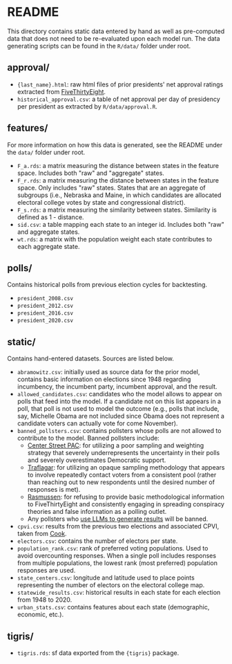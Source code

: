 # README

This directory contains static data entered by hand as well as pre-computed data that does not need to be re-evaluated upon each model run. The data generating scripts can be found in the `R/data/` folder under root. 

## approval/

* `{last_name}.html`: raw html files of prior presidents' net approval ratings extracted from [FiveThirtyEight](https://projects.fivethirtyeight.com/biden-approval-rating/).
* `historical_approval.csv`: a table of net approval per day of presidency per president as extracted by `R/data/approval.R`.

## features/

For more information on how this data is generated, see the README under the `data/` folder under root.

* `F_a.rds`: a matrix measuring the distance between states in the feature space. Includes both "raw" and "aggregate" states.
* `F_r.rds`: a matrix measuring the distance between states in the feature space. Only includes "raw" states. States that are an aggregate of subgroups (i.e., Nebraska and Maine, in which candidates are allocated electoral college votes by state and congressional district). 
* `F_s.rds`: a matrix measuring the similarity between states. Similarity is defined as 1 - distance.
* `sid.csv`: a table mapping each state to an integer id. Includes both "raw" and aggregate states.
* `wt.rds`: a matrix with the population weight each state contributes to each aggregate state.

## polls/

Contains historical polls from previous election cycles for backtesting.

* `president_2008.csv`
* `president_2012.csv`
* `president_2016.csv`
* `president_2020.csv`

## static/

Contains hand-entered datasets. Sources are listed below.

* `abramowitz.csv`: initially used as source data for the prior model, contains basic information on elections since 1948 regarding incumbency, the incumbent party, incumbent approval, and the result.
* `allowed_candidates.csv`: candidates who the model allows to appear on polls that feed into the model. If a candidate not on this list appears in a poll, that poll is not used to model the outcome (e.g., polls that include, say, Michelle Obama are not included since Obama does not represent a candidate voters can actually vote for come November).
* `banned_pollsters.csv`: contains pollsters whose polls are not allowed to contribute to the model. Banned pollsters include:
  * [Center Street PAC](https://gelliottmorris.substack.com/p/the-gory-details-about-how-modern): for utilizing a poor sampling and weighting strategy that severely underrepresents the uncertainty in their polls and severely overestimates Democratic support.
  * [Traflagar](https://split-ticket.org/2022/09/19/whats-going-on-with-trafalgars-polls/): for utilizing an opaque sampling methodology that appears to involve repeatedly contact voters from a consistent pool (rather than reaching out to new respondents until the desired number of responses is met).
  * [Rasmussen](https://web.archive.org/web/20240308212818/https://www.washingtonpost.com/politics/2024/03/08/rasmussen-538-polling/): for refusing to provide basic methodological information to FiveThirtyEight and consistently engaging in spreading conspiracy theories and false information as a polling outlet.
  * Any pollsters who [use LLMs to generate results](https://ash.harvard.edu/articles/using-ai-for-political-polling/) will be banned.
* `cpvi.csv`: results from the previous two elections and associated CPVI, taken from [Cook](https://www.cookpolitical.com/cook-pvi).
* `electors.csv`: contains the number of electors per state.
* `population_rank.csv`: rank of preferred voting populations. Used to avoid overcounting responses. When a single poll includes responses from multiple populations, the lowest rank (most preferred) population responses are used.
* `state_centers.csv`: longitude and latitude used to place points representing the number of electors on the electoral college map.
* `statewide_results.csv`: historical results in each state for each election from 1948 to 2020.
* `urban_stats.csv`: contains features about each state (demographic, economic, etc.).

## tigris/

* `tigris.rds`: sf data exported from the `{tigris}` package.
